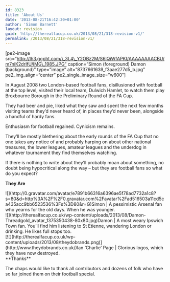 ```yaml
---
id: 8323
title: 'About Us'
date: '2013-08-21T16:42:30+01:00'
author: 'Simon Barnett'
layout: revision
guid: 'http://therealfacup.co.uk/2013/08/21/318-revision-v1/'
permalink: /2013/08/21/318-revision-v1/
---
```


\[pe2-image src=”http://lh3.ggpht.com/\_3L4\_Y2OBz2M/S6lQiWfAPKI/AAAAAAAACBU/m7niK2drIfU/IMG\_1985.JPG” caption=”Simon (foreground) Damon (background)” type=”image” alt=”8737661639\_f3aae277d5\_b.jpg” pe2\_img\_align=”center” pe2\_single\_image\_size=”w600″\]

In August 2008 two London-based football fans, disillusioned with football at the top level, visited their local team, Dulwich Hamlet, to watch them play Broxbourne Borough in the Preliminary Round of the FA Cup.

They had beer and pie, liked what they saw and spent the next few months visiting teams they’d never heard of, in places they’d never been, alongside a handful of hardy fans.

Enthusiasm for football regained. Cynicism remains.

They’ll be mostly blethering about the early rounds of the FA Cup that no one takes any notice of and probably harping on about other national treasures, the lower leagues, amateur leagues and the underdog in whatever tournament they find themselves watching.

If there is nothing to write about they’ll probably moan about something, no doubt being hypocritical along the way – but they are football fans so what do you expect?

**They Are**

<div class="about-profile">![](http://0.gravatar.com/avatar/e7891b66316a6396ae5f78ad7732a1c8?s=80&d=http%3A%2F%2F0.gravatar.com%2Favatar%2Fad516503a11cd5ca435acc9bb6523536%3Fs%3D80&r=G)Simon | A pessimistic Arsenal fan who yearns for the old days. When he was younger.

</div><div class="about-profile">![](http://therealfacup.co.uk/wp-content/uploads/2013/08/Damon-Threadgold_avatar_1375350438-80x80.jpg)Damon | A most weary Ipswich Town fan. You’ll find him listening to St Etienne, wandering London or drinking. He likes full stops too.

</div><div class="about-profile">[![](http://therealfacup.co.uk/wp-content/uploads/2013/08/theydobrands.png)](http://www.theydobrands.co.uk/)Ian ‘Charlie’ Page | Glorious logos, which they have now destroyed.

</div>**Thanks**

The chaps would like to thank all contributors and dozens of folk who have so far joined them on their football special.